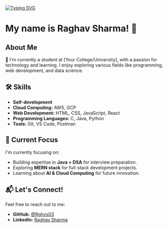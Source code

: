 [![Typing SVG](https://readme-typing-svg.demolab.com?font=Fira+Code&pause=1000&width=435&lines=%F0%9F%91%8B+Hi%2C+I%E2%80%99m+Raghav+Sharma+(%40Rghvs03))](https://git.io/typing-svg)

# My name is Raghav Sharma! 👋

## About Me
🌱 I'm currently a student at [Your College/University], with a passion for technology and learning. I enjoy exploring various fields like programming, web development, and data science.

## 🛠️ Skills
- **Self-development**
- **Cloud Computing:** AWS, GCP
- **Web Development:** HTML, CSS, JavaScript, React
- **Programming Languages:** C, Java, Python
- **Tools:** Git, VS Code, Postman

## 🚀 Current Focus
I'm currently focusing on:
- Building expertise in **Java + DSA** for interview preparation.
- Exploring **MERN stack** for full-stack development projects.
- Learning about **AI & Cloud Computing** for future innovation.

## 📬 Let's Connect!
Feel free to reach out to me:
- **GitHub:** [@Rghvs03](https://github.com/Rghvs03)
- **LinkedIn:** [Raghav Sharma](https://www.linkedin.com/in/raghav-sharma/)

              

